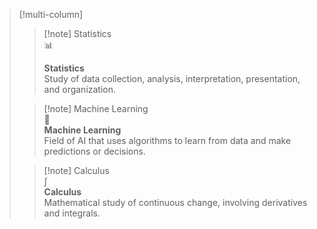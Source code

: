 





> [!multi-column]
>
>> [!note] Statistics  
>> 📊  
>> 
>> **Statistics**  
>> Study of data collection, analysis, interpretation, presentation, and organization.
>
>> [!note] Machine Learning  
>> 🤖  
>> **Machine Learning**  
>> Field of AI that uses algorithms to learn from data and make predictions or decisions.
>
>> [!note] Calculus  
>> ∫  
>> **Calculus**  
>> Mathematical study of continuous change, involving derivatives and integrals.

